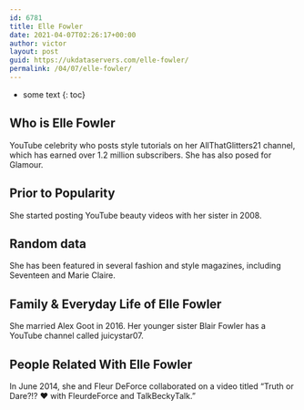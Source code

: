 ```yaml
---
id: 6781
title: Elle Fowler
date: 2021-04-07T02:26:17+00:00
author: victor
layout: post
guid: https://ukdataservers.com/elle-fowler/
permalink: /04/07/elle-fowler/
---
```


* some text
{: toc}


## Who is Elle Fowler



YouTube celebrity who posts style tutorials on her AllThatGlitters21 channel, which has earned over 1.2 million subscribers. She has also posed for Glamour.

                
                
                
## Prior to Popularity



She started posting YouTube beauty videos with her sister in 2008.

                
                
                
## Random data



She has been featured in several fashion and style magazines, including Seventeen and Marie Claire.

                
                
                
## Family & Everyday Life of Elle Fowler



She married Alex Goot in 2016. Her younger sister Blair Fowler has a YouTube channel called juicystar07.

                
                
                
## People Related With Elle Fowler



In June 2014, she and Fleur DeForce collaborated on a video titled &#8220;Truth or Dare?!? ♥ with FleurdeForce and TalkBeckyTalk.&#8221;

                
              
            
          
          
          